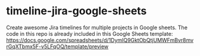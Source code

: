 # timeline-jira-google-sheets
Create awesome Jira timelines for multiple projects in Google sheets.
The code in this repo is already included in this Google Sheets template:
https://docs.google.com/spreadsheets/d/1DymIQ9GktObQtjUMWFmBvr8mvrGqXTbmx5F-v5LFqOQ/template/preview
